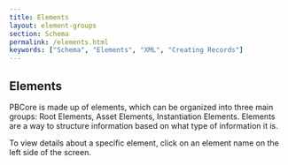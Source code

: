```yaml
---
title: Elements
layout: element-groups
section: Schema
permalink: /elements.html
keywords: ["Schema", "Elements", "XML", "Creating Records"]
---
```


<h2 class="green title bold">Elements</h2>

PBCore is made up of elements, which can be organized into three main groups: Root Elements, Asset Elements, Instantiation Elements. Elements are a way to structure information based on what type of information it is.

To view details about a specific element, click on an element name on the left side of the screen.
